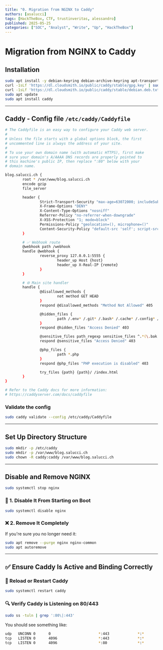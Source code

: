 ```yaml
---
title: "0. Migration from NGINX to Caddy"
authors: [asalucci]
tags: [HackTheBox, CTF, trustinveritas, alessandro]
published: 2025-05-25
categories: ["SOC", "Analyst", "Write", "Up", "HackTheBox"]
---
```


# Migration from NGINX to Caddy

## Installation

```bash
sudo apt install -y debian-keyring debian-archive-keyring apt-transport-https curl rsync
curl -1sLf 'https://dl.cloudsmith.io/public/caddy/stable/gpg.key' | sudo gpg --dearmor -o /usr/share/keyrings/caddy-stable-archive-keyring.gpg
curl -1sLf 'https://dl.cloudsmith.io/public/caddy/stable/debian.deb.txt' | sudo tee /etc/apt/sources.list.d/caddy-stable.list
sudo apt update
sudo apt install caddy
```

---

## Caddy - Config file `/etc/caddy/Caddyfile`

```bash
# The Caddyfile is an easy way to configure your Caddy web server.
#
# Unless the file starts with a global options block, the first
# uncommented line is always the address of your site.
#
# To use your own domain name (with automatic HTTPS), first make
# sure your domain's A/AAAA DNS records are properly pointed to
# this machine's public IP, then replace ":80" below with your
# domain name.

blog.salucci.ch {
        root * /var/www/blog.salucci.ch
        encode gzip
        file_server

        header {
                Strict-Transport-Security "max-age=63072000; includeSubDomains; preload"
                X-Frame-Options "DENY"
                X-Content-Type-Options "nosniff"
                Referrer-Policy "no-referrer-when-downgrade"
                X-XSS-Protection "1; mode=block"
                Permissions-Policy "geolocation=(), microphone=()"
                Content-Security-Policy "default-src 'self'; script-src 'self' 'unsafe-inline'; style-src 'self' 'unsafe-inline';"
        }

        # ✅ Webhook route
        @webhook path /webhook
        handle @webhook {
                reverse_proxy 127.0.0.1:5555 {
                        header_up Host {host}
                        header_up X-Real-IP {remote}
                }
        }

        # 🌐 Main site handler
        handle {
                @disallowed_methods {
                        not method GET HEAD
                }
                respond @disallowed_methods "Method Not Allowed" 405

                @hidden_files {
                        path /.env* /.git* /.bash* /.cache* /.config* /.* /.*/*
                }
                respond @hidden_files "Access Denied" 403

                @sensitive_files path_regexp sensitive_files ^.*(\.bak|\.config|\.env|\.git|~)$
                respond @sensitive_files "Access Denied" 403

                @php_files {
                        path *.php
                }
                respond @php_files "PHP execution is disabled" 403

                try_files {path} {path}/ /index.html
        }
}

# Refer to the Caddy docs for more information:
# https://caddyserver.com/docs/caddyfile
```

### Validate the config

```bash
sudo caddy validate --config /etc/caddy/Caddyfile
```

---

## Set Up Directory Structure

```bash
sudo mkdir -p /etc/caddy
sudo mkdir -p /var/www/blog.salucci.ch
sudo chown -R caddy:caddy /var/www/blog.salucci.ch
```

---

## Disable and Remove NGINX

```bash
sudo systemctl stop nginx
```

### 🚫 1. Disable It From Starting on Boot

```bash
sudo systemctl disable nginx
```

### ❌ 2. Remove It Completely

If you're sure you no longer need it:

```bash
sudo apt remove --purge nginx nginx-common
sudo apt autoremove
```

---

## ✅ Ensure Caddy Is Active and Binding Correctly

### 🔁 Reload or Restart Caddy

```bash
sudo systemctl restart caddy
```

### 🔍 Verify Caddy is Listening on 80/443

```bash
sudo ss -tuln | grep ':80\|:443'
```

You should see something like:

```bash
udp   UNCONN 0      0                      *:443             *:*
tcp   LISTEN 0      4096                   *:443             *:*
tcp   LISTEN 0      4096                   *:80              *:*
```